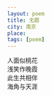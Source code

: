 ```yaml
---
layout: poem
title: 无题
city: 南京
place: 
tags: [poem]
---
```


人面似桃花    
浅笑作晚霞    
此生共相伴   
海角与天涯     
